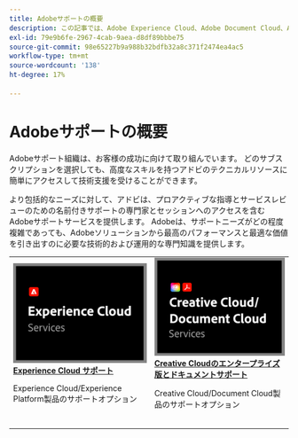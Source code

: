 ```yaml
---
title: Adobeサポートの概要
description: この記事では、Adobe Experience Cloud、Adobe Document Cloud、Adobe Creative Cloudのカスタマーサポートオプションの概要を説明します。
exl-id: 79e9b6fe-2967-4cab-9aea-d8df89bbbe75
source-git-commit: 98e65227b9a988b32bdfb32a8c371f2474ea4ac5
workflow-type: tm+mt
source-wordcount: '138'
ht-degree: 17%

---
```


# Adobeサポートの概要

Adobeサポート組織は、お客様の成功に向けて取り組んでいます。 どのサブスクリプションを選択しても、高度なスキルを持つアドビのテクニカルリソースに簡単にアクセスして技術支援を受けることができます。

より包括的なニーズに対して、アドビは、プロアクティブな指導とサービスレビューのための名前付きサポートの専門家とセッションへのアクセスを含むAdobeサポートサービスを提供します。 Adobeは、サポートニーズがどの程度複雑であっても、Adobeソリューションから最高のパフォーマンスと最適な価値を引き出すのに必要な技術的および運用的な専門知識を提供します。

<table style="table-layout:fixed">
<tr>
  <td>
    <a href="dx-overview.md">
    <img alt="DX のサポート" src="assets/ECthumbnail.png"/>
    </a>
    <div>
    <a href="dx-overview.md"><strong>Experience Cloud サポート</strong></a>
    </div>
    <p>Experience Cloud/Experience Platform製品のサポートオプション</p>
    <br>
  </td>
  <td>
    <a href="dme-overview.md">
      <img alt="ビジネス" src="assets/CCDCThumbnail.png">
    </a>
    <div>
    <a href="dme-overview.md"><strong>Creative Cloudのエンタープライズ版とドキュメントサポート</strong></a>
    </div>
    <p>Creative Cloud/Document Cloud製品のサポートオプション</p>
    <br>
  </td>
</tr>
</table>
